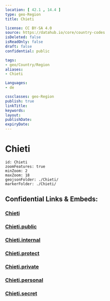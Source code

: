 ```yaml
---
location: [ 42.1 , 14.4 ] 
type: geo-Region
title: Chieti

license: CC BY-SA 4.0
source: https://datahub.io/core/country-codes
isDeleted: false
isReadOnly: false
draft: false
confidential: public

tags:
- geo/Country/Region
aliases:
- Chieti

Languages:
- de

cssclasses: geo-Region
publish: true
linkTitle: 
keywords: 
layout: 
publishDate: 
expiryDate: 
---
```


# Chieti

```leaflet
id: Chieti
zoomFeatures: true 
minZoom: 2 
maxZoom: 18
geojsonFolder: ./Chieti/
markerFolder: ./Chieti/
```


## Confidential Links & Embeds: 

### [Chieti](/_Standards/Earth/Continent/Europe/Europe~South/Italy/regions~Italy/Abruzzo/Chieti.md) 

### [Chieti.public](/_public/Earth/Continent/Europe/Europe~South/Italy/regions~Italy/Abruzzo/Chieti.public.md) 

### [Chieti.internal](/_internal/Earth/Continent/Europe/Europe~South/Italy/regions~Italy/Abruzzo/Chieti.internal.md) 

### [Chieti.protect](/_protect/Earth/Continent/Europe/Europe~South/Italy/regions~Italy/Abruzzo/Chieti.protect.md) 

### [Chieti.private](/_private/Earth/Continent/Europe/Europe~South/Italy/regions~Italy/Abruzzo/Chieti.private.md) 

### [Chieti.personal](/_personal/Earth/Continent/Europe/Europe~South/Italy/regions~Italy/Abruzzo/Chieti.personal.md) 

### [Chieti.secret](/_secret/Earth/Continent/Europe/Europe~South/Italy/regions~Italy/Abruzzo/Chieti.secret.md)

